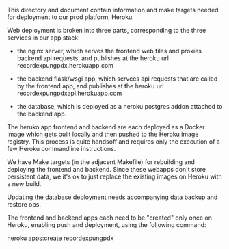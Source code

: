 
This directory and document contain information and make targets needed for deployment to our prod platform, Heroku.

Web deployment is broken into three parts, corresponding to the three services in our app stack:

 - the nginx server, which serves the frontend web files and proxies backend api requests, and publishes at the heroku url recordexpungpdx.herokuapp.com

 - the backend flask/wsgi app, which servces api requests that are called by the frontend app, and publishes at the heroku url recordexpungpdxapi.herokuapp.com

 - the database, which is deployed as a heroku postgres addon attached to the backend app.

The heruko app frontend and backend are each deployed as a Docker image which gets built locally and then pushed to the Heroku image registry. This process is quite handsoff and requires only the execution of a few Heroku commandline instructions.

We have Make targets (in the adjacent Makefile) for rebuilding and deploying the frontend and backend. Since these webapps don't store persistent data, we it's ok to just replace the existing images on Heroku with a new build.

Updating the database deployment needs accompanying data backup and restore ops.

The frontend and backend apps each need to be "created" only once on Heroku, enabling push and deployment, using the following command:

 heroku apps:create recordexpungpdx
